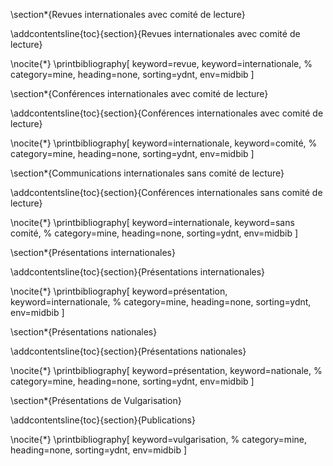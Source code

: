 
\section*{Revues internationales avec comité de lecture}

\addcontentsline{toc}{section}{Revues internationales avec comité de lecture}

\nocite{*} \printbibliography[
    keyword=revue,
    keyword=internationale,
%    category=mine,
    heading=none,
    sorting=ydnt,
    env=midbib 
]

\section*{Conférences internationales avec comité de lecture}

\addcontentsline{toc}{section}{Conférences internationales avec comité de lecture}

\nocite{*} \printbibliography[
    keyword=internationale,
    keyword=comité,
%    category=mine,
    heading=none,
    sorting=ydnt,
    env=midbib 
]

\section*{Communications internationales sans comité de lecture}

\addcontentsline{toc}{section}{Conférences internationales sans comité de lecture}

\nocite{*} \printbibliography[
    keyword=internationale,
    keyword=sans comité,
%    category=mine,
    heading=none,
    sorting=ydnt,
    env=midbib 
]

\section*{Présentations internationales}

\addcontentsline{toc}{section}{Présentations internationales}

\nocite{*} \printbibliography[
    keyword=présentation,
    keyword=internationale,
%    category=mine,
    heading=none,
    sorting=ydnt,
    env=midbib 
]


\section*{Présentations nationales}

\addcontentsline{toc}{section}{Présentations nationales}

\nocite{*} \printbibliography[
    keyword=présentation,
    keyword=nationale,
%    category=mine,
    heading=none,
    sorting=ydnt,
    env=midbib 
]

\section*{Présentations de Vulgarisation}

\addcontentsline{toc}{section}{Publications}

\nocite{*} \printbibliography[
    keyword=vulgarisation,
%    category=mine,
    heading=none,
    sorting=ydnt,
    env=midbib
]

